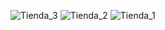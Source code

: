 ![Tienda_3](https://github.com/user-attachments/assets/b9ccabe2-6ef1-4b9f-8af4-f777f0d03f78)
![Tienda_2](https://github.com/user-attachments/assets/93c1a70e-2070-42d8-85df-e5595b038bd4)
![Tienda_1](https://github.com/user-attachments/assets/51d45d7c-49a0-43af-96cc-62ae684f4acc)
